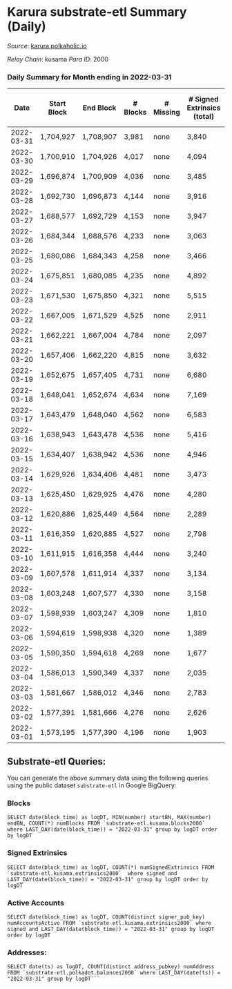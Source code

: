 # Karura substrate-etl Summary (Daily)

_Source_: [karura.polkaholic.io](https://karura.polkaholic.io)

*Relay Chain*: kusama
*Para ID*: 2000



### Daily Summary for Month ending in 2022-03-31


| Date | Start Block | End Block | # Blocks | # Missing | # Signed Extrinsics (total) | # Active Accounts | # Addresses with Balances | # Events | # Transfers | # XCM Transfers In | # XCM Transfers Out |
| ---- | ----------- | --------- | -------- | --------- | --------------------------- | ----------------- | ------------------------- | -------- | ----------- | ------------------ | ------------------- |
| 2022-03-31 | 1,704,927 | 1,708,907 | 3,981 | none  | 3,840 | 540 | 88,193 | 64,822 | 10,284 ($3,449,158.26) | 278 ($545,006.24) | 296 ($551,036.44) |
| 2022-03-30 | 1,700,910 | 1,704,926 | 4,017 | none  | 4,094 | 594 | 88,208 | 66,608 | 10,571 ($3,066,776.21) | 187 ($443,572.26) | 269 ($535,754.82) |
| 2022-03-29 | 1,696,874 | 1,700,909 | 4,036 | none  | 3,485 | 631 | 88,173 | 60,529 | 8,467 ($2,593,122.99) | 125 ($194,388.18) | 148 ($300,031.26) |
| 2022-03-28 | 1,692,730 | 1,696,873 | 4,144 | none  | 3,916 | 963 | 88,137 | 62,669 | 8,512 ($1,760,840.92) | 98 ($151,070.04) | 125 ($229,062.26) |
| 2022-03-27 | 1,688,577 | 1,692,729 | 4,153 | none  | 3,947 | 586 | 88,120 | 64,054 | 8,352 ($2,453,750.08) | 107 ($275,117.89) | 124 ($215,131.67) |
| 2022-03-26 | 1,684,344 | 1,688,576 | 4,233 | none  | 3,063 | 546 | 87,979 | 58,350 | 7,549 ($1,341,830.06) | 68 ($80,789.14) | 107 ($382,135.80) |
| 2022-03-25 | 1,680,086 | 1,684,343 | 4,258 | none  | 3,466 | 654 | 87,952 | 61,625 | 7,892 ($1,602,051.37) | 91 ($143,769.01) | 100 ($244,161.84) |
| 2022-03-24 | 1,675,851 | 1,680,085 | 4,235 | none  | 4,892 | 973 | 87,931 | 72,077 | 9,763 ($1,833,698.78) | 112 ($175,945.56) | 119 ($165,866.09) |
| 2022-03-23 | 1,671,530 | 1,675,850 | 4,321 | none  | 5,515 | 1,092 | 87,757 | 78,152 | 11,180 ($1,473,770.89) | 147 ($154,940.43) | 134 ($432,091.99) |
| 2022-03-22 | 1,667,005 | 1,671,529 | 4,525 | none  | 2,911 | 606 | 87,695 | 59,170 | 7,449 ($2,030,737.57) | 143 ($202,435.92) | 150 ($264,866.53) |
| 2022-03-21 | 1,662,221 | 1,667,004 | 4,784 | none  | 2,097 | 335 | 87,661 | 53,130 | 4,957 ($5,603,307.47) | 65 ($86,197.52) | 116 ($315,177.58) |
| 2022-03-20 | 1,657,406 | 1,662,220 | 4,815 | none  | 3,632 | 511 | 87,633 | 64,882 | 6,257 ($2,028,206.26) | 76 ($147,545.78) | 164 ($315,820.74) |
| 2022-03-19 | 1,652,675 | 1,657,405 | 4,731 | none  | 6,680 | 1,146 | 87,351 | 88,381 | 8,092 ($1,061,046.39) | 61 ($112,810.86) | 152 ($129,024.77) |
| 2022-03-18 | 1,648,041 | 1,652,674 | 4,634 | none  | 7,169 | 1,188 | 86,954 | 91,502 | 8,363 ($4,525,271.70) | 68 ($108,258.13) | 109 ($183,391.38) |
| 2022-03-17 | 1,643,479 | 1,648,040 | 4,562 | none  | 6,583 | 1,286 | 86,683 | 84,257 | 7,425 ($755,030.07) | 69 ($73,710.03) | 99 ($283,867.82) |
| 2022-03-16 | 1,638,943 | 1,643,478 | 4,536 | none  | 5,416 | 959 | 85,654 | 75,640 | 6,958 ($1,345,688.40) | 97 ($121,742.50) | 98 ($115,041.57) |
| 2022-03-15 | 1,634,407 | 1,638,942 | 4,536 | none  | 4,946 | 812 | 84,959 | 72,418 | 7,157 ($1,084,777.43) | 132 ($134,873.31) | 114 ($145,223.91) |
| 2022-03-14 | 1,629,926 | 1,634,406 | 4,481 | none  | 3,473 | 539 | 84,458 | 61,531 | 5,984 ($2,081,184.41) | 165 ($317,578.62) | 99 ($335,979.42) |
| 2022-03-13 | 1,625,450 | 1,629,925 | 4,476 | none  | 4,280 | 643 | 84,185 | 67,391 | 6,434 ($952,673.12) | 106 ($155,908.10) | 90 ($155,837.28) |
| 2022-03-12 | 1,620,886 | 1,625,449 | 4,564 | none  | 2,289 | 379 | 83,813 | 53,574 | 4,715 ($565,258.01) | 98 ($92,807.85) | 76 ($390,723.66) |
| 2022-03-11 | 1,616,359 | 1,620,885 | 4,527 | none  | 2,798 | 365 | 83,662 | 57,349 | 5,542 ($1,560,686.99) | 145 ($470,633.21) | 137 ($372,193.48) |
| 2022-03-10 | 1,611,915 | 1,616,358 | 4,444 | none  | 3,240 | 434 | 83,580 | 59,707 | 6,038 ($2,121,668.47) | 153 ($85,875.89) | 116 ($286,150.31) |
| 2022-03-09 | 1,607,578 | 1,611,914 | 4,337 | none  | 3,134 | 468 | 83,517 | 58,618 | 5,738 ($1,785,856.34) | 199 ($156,955.72) | 178 ($237,371.02) |
| 2022-03-08 | 1,603,248 | 1,607,577 | 4,330 | none  | 3,158 | 509 | 83,447 | 58,024 | 5,553 ($1,366,756.01) | 157 ($346,360.57) | 73 ($288,277.35) |
| 2022-03-07 | 1,598,939 | 1,603,247 | 4,309 | none  | 1,810 | 253 | 83,415 | 47,339 | 4,367 ($1,397,033.26) | 35 ($30,039.47) | 56 ($112,577.78) |
| 2022-03-06 | 1,594,619 | 1,598,938 | 4,320 | none  | 1,389 | 221 | 83,396 | 44,425 | 3,889 ($914,683.19) | 30 ($89,627.34) | 56 ($71,531.56) |
| 2022-03-05 | 1,590,350 | 1,594,618 | 4,269 | none  | 1,677 | 367 | 83,382 | 46,071 | 4,017 ($861,891.10) | 49 ($74,649.92) | 78 ($78,470.92) |
| 2022-03-04 | 1,586,013 | 1,590,349 | 4,337 | none  | 2,035 | 527 | 83,464 | 49,747 | 4,510 ($1,344,839.51) | 66 ($133,792.63) | 67 ($73,077.00) |
| 2022-03-03 | 1,581,667 | 1,586,012 | 4,346 | none  | 2,783 | 634 | 83,703 | 54,917 | 5,525 ($1,661,093.04) | 63 ($122,518.21) | 105 ($154,340.50) |
| 2022-03-02 | 1,577,391 | 1,581,666 | 4,276 | none  | 2,626 | 662 | 83,858 | 77,129 | 11,290 ($1,241,240.63) | 64 ($94,849.42) | 100 ($188,471.97) |
| 2022-03-01 | 1,573,195 | 1,577,390 | 4,196 | none  | 1,903 | 266 | 78,256 | 47,412 | 4,562 ($1,695,034.93) | 42 ($53,322.28) | 98 ($332,862.22) |

## Substrate-etl Queries:
You can generate the above summary data using the following queries using the public dataset `substrate-etl` in Google BigQuery:


### Blocks
```
SELECT date(block_time) as logDT, MIN(number) startBN, MAX(number) endBN, COUNT(*) numBlocks FROM `substrate-etl.kusama.blocks2000`  where LAST_DAY(date(block_time)) = "2022-03-31" group by logDT order by logDT
```


### Signed Extrinsics
```
SELECT date(block_time) as logDT, COUNT(*) numSignedExtrinsics FROM `substrate-etl.kusama.extrinsics2000`  where signed and LAST_DAY(date(block_time)) = "2022-03-31" group by logDT order by logDT
```


### Active Accounts
```
SELECT date(block_time) as logDT, COUNT(distinct signer_pub_key) numAccountsActive FROM `substrate-etl.kusama.extrinsics2000` where signed and LAST_DAY(date(block_time)) = "2022-03-31" group by logDT order by logDT
```


### Addresses:
```
SELECT date(ts) as logDT, COUNT(distinct address_pubkey) numAddress FROM `substrate-etl.polkadot.balances2000` where LAST_DAY(date(ts)) = "2022-03-31" group by logDT```

